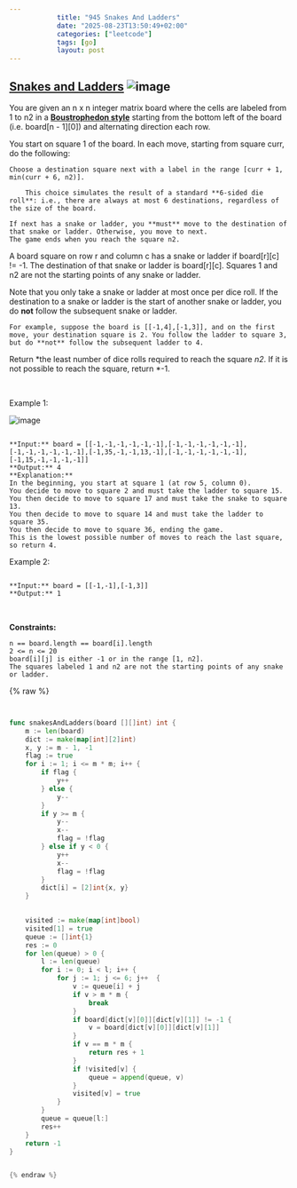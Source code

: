 ```yaml
---
            title: "945 Snakes And Ladders"
            date: "2025-08-23T13:50:49+02:00"
            categories: ["leetcode"]
            tags: [go]
            layout: post
---
```

            
## [Snakes and Ladders](https://leetcode.com/problems/snakes-and-ladders) ![image](https://img.shields.io/badge/Difficulty-Medium-orange)

You are given an n x n integer matrix board where the cells are labeled from 1 to n2 in a [**Boustrophedon style**](https://en.wikipedia.org/wiki/Boustrophedon) starting from the bottom left of the board (i.e. board[n - 1][0]) and alternating direction each row.

You start on square 1 of the board. In each move, starting from square curr, do the following:

	Choose a destination square next with a label in the range [curr + 1, min(curr + 6, n2)].

		This choice simulates the result of a standard **6-sided die roll**: i.e., there are always at most 6 destinations, regardless of the size of the board.

	If next has a snake or ladder, you **must** move to the destination of that snake or ladder. Otherwise, you move to next.
	The game ends when you reach the square n2.

A board square on row r and column c has a snake or ladder if board[r][c] != -1. The destination of that snake or ladder is board[r][c]. Squares 1 and n2 are not the starting points of any snake or ladder.

Note that you only take a snake or ladder at most once per dice roll. If the destination to a snake or ladder is the start of another snake or ladder, you do **not** follow the subsequent snake or ladder.

	For example, suppose the board is [[-1,4],[-1,3]], and on the first move, your destination square is 2. You follow the ladder to square 3, but do **not** follow the subsequent ladder to 4.

Return *the least number of dice rolls required to reach the square *n2*. If it is not possible to reach the square, return *-1.

 

Example 1:

![image](https://assets.leetcode.com/uploads/2018/09/23/snakes.png)
```

**Input:** board = [[-1,-1,-1,-1,-1,-1],[-1,-1,-1,-1,-1,-1],[-1,-1,-1,-1,-1,-1],[-1,35,-1,-1,13,-1],[-1,-1,-1,-1,-1,-1],[-1,15,-1,-1,-1,-1]]
**Output:** 4
**Explanation:** 
In the beginning, you start at square 1 (at row 5, column 0).
You decide to move to square 2 and must take the ladder to square 15.
You then decide to move to square 17 and must take the snake to square 13.
You then decide to move to square 14 and must take the ladder to square 35.
You then decide to move to square 36, ending the game.
This is the lowest possible number of moves to reach the last square, so return 4.

```

Example 2:

```

**Input:** board = [[-1,-1],[-1,3]]
**Output:** 1

```

 

**Constraints:**

	n == board.length == board[i].length
	2 <= n <= 20
	board[i][j] is either -1 or in the range [1, n2].
	The squares labeled 1 and n2 are not the starting points of any snake or ladder.

{% raw %}


```go


func snakesAndLadders(board [][]int) int {
    m := len(board)
    dict := make(map[int][2]int)
    x, y := m - 1, -1
    flag := true
    for i := 1; i <= m * m; i++ {
        if flag {
            y++
        } else {
            y--
        }
        if y >= m {
            y--
            x--
            flag = !flag
        } else if y < 0 {
            y++
            x--
            flag = !flag
        }
        dict[i] = [2]int{x, y}
    }

    
    visited := make(map[int]bool)
    visited[1] = true
    queue := []int{1}
    res := 0
    for len(queue) > 0 {
        l := len(queue)
        for i := 0; i < l; i++ {
            for j := 1; j <= 6; j++  {
                v := queue[i] + j
                if v > m * m {
                    break
                }
                if board[dict[v][0]][dict[v][1]] != -1 {
                    v = board[dict[v][0]][dict[v][1]]
                }
                if v == m * m {
                    return res + 1
                }
                if !visited[v] {
                    queue = append(queue, v)
                }
                visited[v] = true      
            }
        }
        queue = queue[l:]
        res++
    }
    return -1
}


{% endraw %}
```
